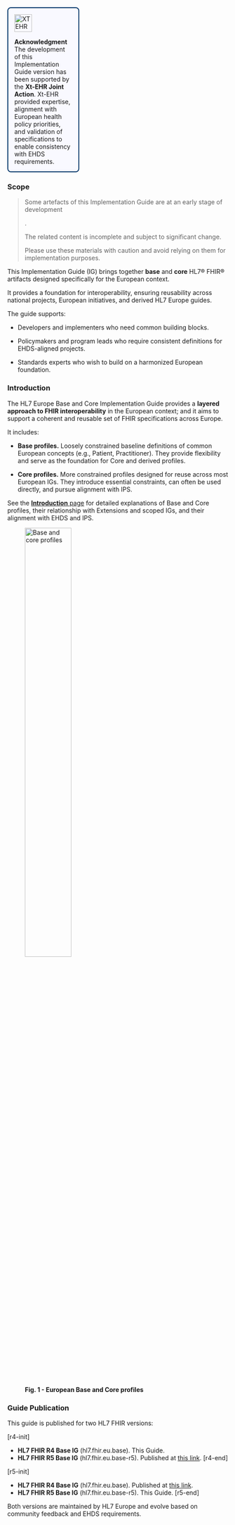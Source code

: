 <!-- Horizontal banner -->

<div style="
  /* reserve space for the ToC on the right */
  margin: 0 340px 1.25rem 0;   /* top right bottom left; adjust 340px to your ToC width */
  border: 2px solid #003366;
  border-radius: 8px;
  padding: 1em;
  background-color: #f9f9ff;
  box-sizing: border-box;

  /*optional: pull the banner up a bit to align with the ToC’s top */
  /* margin-top: -0.75rem;  uncomment/tweak if you want tighter vertical alignment*/
">
  <div style="margin-bottom: 1em;">
    <img src="xtehr-logo.png" alt="XTEHR Logo" style="max-width: 100%; height: 40px;" />
  </div>
  <div style="text-align: left;">
    <strong>Acknowledgment</strong><br/>
    The development of this Implementation Guide version has been supported by the
    <strong>Xt-EHR Joint Action</strong>.  
    Xt-EHR provided expertise, alignment with European health policy priorities,
    and validation of specifications to enable consistency with EHDS requirements.
  </div>
</div>

### Scope

  <blockquote class="dragon">
    <p>Some artefacts of this Implementation Guide are at an early stage of development</p>.
<p>The related content is incomplete and subject to significant change.</p>
<p>Please use these materials with caution and avoid relying on them for implementation purposes.</p>
  </blockquote>

This Implementation Guide (IG) brings together **base** and **core** HL7® FHIR® artifacts designed specifically for the European context.

It provides a foundation for interoperability, ensuring reusability across national projects, European initiatives, and derived HL7 Europe guides.

The guide supports:

* Developers and implementers who need common building blocks.

* Policymakers and program leads who require consistent definitions for EHDS-aligned projects.

* Standards experts who wish to build on a harmonized European foundation.

### Introduction

The HL7 Europe Base and Core Implementation Guide provides a **layered approach to FHIR interoperability** in the European context; and it aims to support a coherent and reusable set of FHIR specifications across Europe.

It includes:

* **Base profiles.**  Loosely constrained baseline definitions of common European concepts (e.g., Patient, Practitioner). They provide flexibility and serve as the foundation for Core and derived profiles.

* **Core profiles.**  More constrained profiles designed for reuse across most European IGs. They introduce essential constraints, can often be used directly, and pursue alignment with IPS.

See the [**Introduction** page](introduction.html) for detailed explanations of Base and Core profiles, their relationship with Extensions and scoped IGs, and their alignment with EHDS and IPS.

<div>
  <p></p>
  <figure>
    <img src="home-2.png" alt="Base and core profiles" width="50%"/>
    <figcaption><strong>Fig. 1 - European Base and Core profiles</strong></figcaption>
  </figure>
  <p></p>
</div>

### Guide Publication

This guide is published for two HL7 FHIR versions:

[r4-init]
* **HL7 FHIR R4 Base IG** (hl7.fhir.eu.base). This Guide.
* **HL7 FHIR R5 Base IG** (hl7.fhir.eu.base-r5). Published at [this link](https://hl7.eu/fhir/base-r5).
[r4-end]

[r5-init]
* **HL7 FHIR R4 Base IG** (hl7.fhir.eu.base). Published at [this link](https://hl7.eu/fhir/base).
* **HL7 FHIR R5 Base IG** (hl7.fhir.eu.base-r5). This Guide.
[r5-end]

Both versions are maintained by HL7 Europe and evolve based on community feedback and EHDS requirements.
